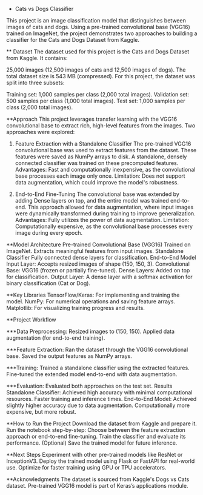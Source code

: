 * Cats vs Dogs Classifier

This project is an image classification model that distinguishes between images of cats and dogs. Using a pre-trained convolutional base (VGG16) trained on ImageNet, the project demonstrates two approaches to building a classifier for the Cats and Dogs Dataset from Kaggle.

** Dataset
The dataset used for this project is the Cats and Dogs Dataset from Kaggle. It contains:

25,000 images (12,500 images of cats and 12,500 images of dogs).
The total dataset size is 543 MB (compressed).
For this project, the dataset was split into three subsets:

Training set: 1,000 samples per class (2,000 total images).
Validation set: 500 samples per class (1,000 total images).
Test set: 1,000 samples per class (2,000 total images).

**Approach
This project leverages transfer learning with the VGG16 convolutional base to extract rich, high-level features from the images. Two approaches were explored:

1. Feature Extraction with a Standalone Classifier
The pre-trained VGG16 convolutional base was used to extract features from the dataset.
These features were saved as NumPy arrays to disk.
A standalone, densely connected classifier was trained on these precomputed features.
Advantages:
Fast and computationally inexpensive, as the convolutional base processes each image only once.
Limitation:
Does not support data augmentation, which could improve the model's robustness.

2. End-to-End Fine-Tuning
The convolutional base was extended by adding Dense layers on top, and the entire model was trained end-to-end.
This approach allowed for data augmentation, where input images were dynamically transformed during training to improve generalization.
Advantages:
Fully utilizes the power of data augmentation.
Limitation:
Computationally expensive, as the convolutional base processes every image during every epoch.

**Model Architecture
Pre-trained Convolutional Base (VGG16)
Trained on ImageNet.
Extracts meaningful features from input images.
Standalone Classifier
Fully connected dense layers for classification.
End-to-End Model
Input Layer: Accepts resized images of shape (150, 150, 3).
Convolutional Base: VGG16 (frozen or partially fine-tuned).
Dense Layers: Added on top for classification.
Output Layer: A dense layer with a softmax activation for binary classification (Cat or Dog).

**Key Libraries
TensorFlow/Keras: For implementing and training the model.
NumPy: For numerical operations and saving feature arrays.
Matplotlib: For visualizing training progress and results.

**Project Workflow

***Data Preprocessing:
Resized images to (150, 150).
Applied data augmentation (for end-to-end training).

***Feature Extraction:
Ran the dataset through the VGG16 convolutional base.
Saved the output features as NumPy arrays.

***Training:
Trained a standalone classifier using the extracted features.
Fine-tuned the extended model end-to-end with data augmentation.

***Evaluation:
Evaluated both approaches on the test set.
Results
Standalone Classifier:
Achieved high accuracy with minimal computational resources.
Faster training and inference times.
End-to-End Model:
Achieved slightly higher accuracy due to data augmentation.
Computationally more expensive, but more robust.


**How to Run the Project
Download the dataset from Kaggle and prepare it.
Run the notebook step-by-step:
Choose between the feature extraction approach or end-to-end fine-tuning.
Train the classifier and evaluate its performance.
(Optional) Save the trained model for future inference.

**Next Steps
Experiment with other pre-trained models like ResNet or InceptionV3.
Deploy the trained model using Flask or FastAPI for real-world use.
Optimize for faster training using GPU or TPU accelerators.

**Acknowledgments
The dataset is sourced from Kaggle's Dogs vs Cats dataset.
Pre-trained VGG16 model is part of Keras’s applications module.
